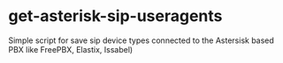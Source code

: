 # get-asterisk-sip-useragents

Simple script for save sip device types connected to the Astersisk based PBX like FreePBX, Elastix, Issabel)
